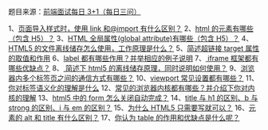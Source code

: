 题目来源：[前端面试每日 3+1（每日三问）](https://github.com/haizlin/fe-interview)

1、[页面导入样式时，使用 link 和@import 有什么区别？](https://github.com/zivenday/learning/issues/1)
2、[html 的元素有哪些（包含 H5）？](https://github.com/zivenday/learning/issues/4)
3、[HTML 全局属性(global attribute)有哪些（包含 H5）？](https://github.com/zivenday/learning/issues/7)
4、[HTML5 的文件离线储存怎么使用，工作原理是什么？](https://github.com/zivenday/learning/issues/10)
5、[简述超链接 target 属性的取值和作用](https://github.com/zivenday/learning/issues/12)
6、[label 都有哪些作用？并举相应的例子说明](https://github.com/zivenday/learning/issues/16)
7、[ iframe 框架都有哪些优缺点？](https://github.com/zivenday/learning/issues/19)
8、[ 简述下 html5 的离线储存原理，同时说明如何使用？](https://github.com/zivenday/learning/issues/22)
9、[浏览器内多个标签页之间的通信方式有哪些？](https://github.com/zivenday/learning/issues/25)
10、[viewport 常见设置都有哪些？](https://github.com/zivenday/learning/issues/28)
11、[你对标签语义化的理解是什么](https://github.com/zivenday/learning/issues/31)
12、[常见的浏览器内核都有哪些？并介绍下你对内核的理解](https://github.com/zivenday/learning/issues/34)
13、[html5 中的 form 怎么关闭自动完成？](https://github.com/zivenday/learning/issues/38)
14、[title 与 h1 的区别、b 与 strong 的区别、i 与 em 的区别？](https://github.com/zivenday/learning/issues/42)
15、[为什么 HTML5 只需要写<!DOCTYPE HTML>就可以？](https://github.com/zivenday/learning/issues/46)
16、[元素的 alt 和 title 有什么区别？](https://github.com/zivenday/learning/issues/50)
17、[你认为 table 的作用和优缺点是什么呢？](https://github.com/zivenday/learning/issues/55)
